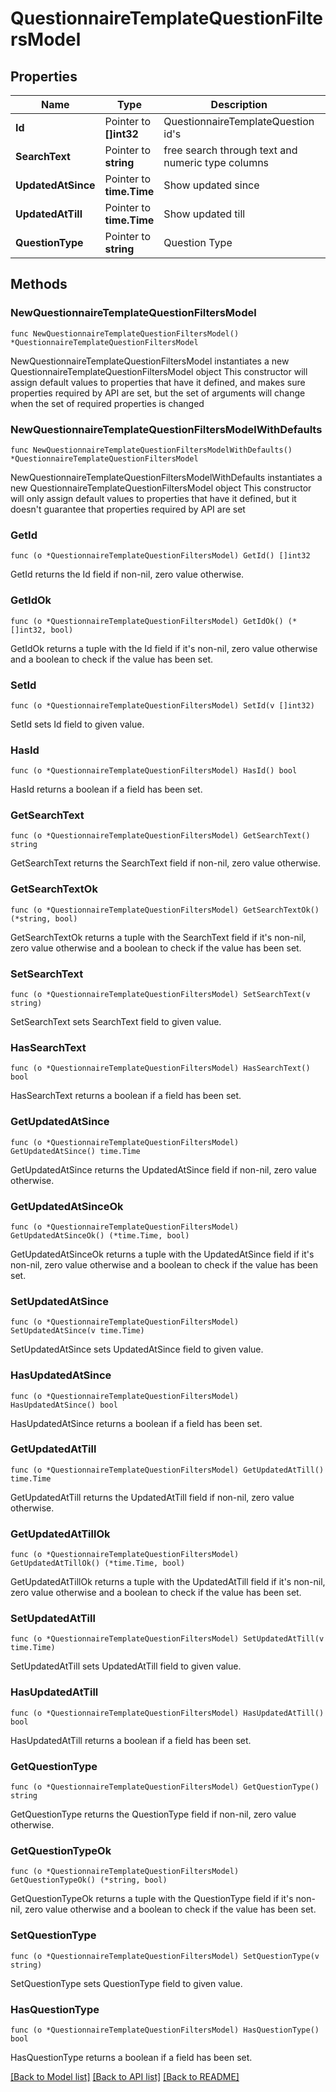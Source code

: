 # QuestionnaireTemplateQuestionFiltersModel

## Properties

Name | Type | Description | Notes
------------ | ------------- | ------------- | -------------
**Id** | Pointer to **[]int32** | QuestionnaireTemplateQuestion id&#39;s | [optional] 
**SearchText** | Pointer to **string** | free search through text and numeric type columns | [optional] 
**UpdatedAtSince** | Pointer to **time.Time** | Show updated since | [optional] 
**UpdatedAtTill** | Pointer to **time.Time** | Show updated till | [optional] 
**QuestionType** | Pointer to **string** | Question Type | [optional] 

## Methods

### NewQuestionnaireTemplateQuestionFiltersModel

`func NewQuestionnaireTemplateQuestionFiltersModel() *QuestionnaireTemplateQuestionFiltersModel`

NewQuestionnaireTemplateQuestionFiltersModel instantiates a new QuestionnaireTemplateQuestionFiltersModel object
This constructor will assign default values to properties that have it defined,
and makes sure properties required by API are set, but the set of arguments
will change when the set of required properties is changed

### NewQuestionnaireTemplateQuestionFiltersModelWithDefaults

`func NewQuestionnaireTemplateQuestionFiltersModelWithDefaults() *QuestionnaireTemplateQuestionFiltersModel`

NewQuestionnaireTemplateQuestionFiltersModelWithDefaults instantiates a new QuestionnaireTemplateQuestionFiltersModel object
This constructor will only assign default values to properties that have it defined,
but it doesn't guarantee that properties required by API are set

### GetId

`func (o *QuestionnaireTemplateQuestionFiltersModel) GetId() []int32`

GetId returns the Id field if non-nil, zero value otherwise.

### GetIdOk

`func (o *QuestionnaireTemplateQuestionFiltersModel) GetIdOk() (*[]int32, bool)`

GetIdOk returns a tuple with the Id field if it's non-nil, zero value otherwise
and a boolean to check if the value has been set.

### SetId

`func (o *QuestionnaireTemplateQuestionFiltersModel) SetId(v []int32)`

SetId sets Id field to given value.

### HasId

`func (o *QuestionnaireTemplateQuestionFiltersModel) HasId() bool`

HasId returns a boolean if a field has been set.

### GetSearchText

`func (o *QuestionnaireTemplateQuestionFiltersModel) GetSearchText() string`

GetSearchText returns the SearchText field if non-nil, zero value otherwise.

### GetSearchTextOk

`func (o *QuestionnaireTemplateQuestionFiltersModel) GetSearchTextOk() (*string, bool)`

GetSearchTextOk returns a tuple with the SearchText field if it's non-nil, zero value otherwise
and a boolean to check if the value has been set.

### SetSearchText

`func (o *QuestionnaireTemplateQuestionFiltersModel) SetSearchText(v string)`

SetSearchText sets SearchText field to given value.

### HasSearchText

`func (o *QuestionnaireTemplateQuestionFiltersModel) HasSearchText() bool`

HasSearchText returns a boolean if a field has been set.

### GetUpdatedAtSince

`func (o *QuestionnaireTemplateQuestionFiltersModel) GetUpdatedAtSince() time.Time`

GetUpdatedAtSince returns the UpdatedAtSince field if non-nil, zero value otherwise.

### GetUpdatedAtSinceOk

`func (o *QuestionnaireTemplateQuestionFiltersModel) GetUpdatedAtSinceOk() (*time.Time, bool)`

GetUpdatedAtSinceOk returns a tuple with the UpdatedAtSince field if it's non-nil, zero value otherwise
and a boolean to check if the value has been set.

### SetUpdatedAtSince

`func (o *QuestionnaireTemplateQuestionFiltersModel) SetUpdatedAtSince(v time.Time)`

SetUpdatedAtSince sets UpdatedAtSince field to given value.

### HasUpdatedAtSince

`func (o *QuestionnaireTemplateQuestionFiltersModel) HasUpdatedAtSince() bool`

HasUpdatedAtSince returns a boolean if a field has been set.

### GetUpdatedAtTill

`func (o *QuestionnaireTemplateQuestionFiltersModel) GetUpdatedAtTill() time.Time`

GetUpdatedAtTill returns the UpdatedAtTill field if non-nil, zero value otherwise.

### GetUpdatedAtTillOk

`func (o *QuestionnaireTemplateQuestionFiltersModel) GetUpdatedAtTillOk() (*time.Time, bool)`

GetUpdatedAtTillOk returns a tuple with the UpdatedAtTill field if it's non-nil, zero value otherwise
and a boolean to check if the value has been set.

### SetUpdatedAtTill

`func (o *QuestionnaireTemplateQuestionFiltersModel) SetUpdatedAtTill(v time.Time)`

SetUpdatedAtTill sets UpdatedAtTill field to given value.

### HasUpdatedAtTill

`func (o *QuestionnaireTemplateQuestionFiltersModel) HasUpdatedAtTill() bool`

HasUpdatedAtTill returns a boolean if a field has been set.

### GetQuestionType

`func (o *QuestionnaireTemplateQuestionFiltersModel) GetQuestionType() string`

GetQuestionType returns the QuestionType field if non-nil, zero value otherwise.

### GetQuestionTypeOk

`func (o *QuestionnaireTemplateQuestionFiltersModel) GetQuestionTypeOk() (*string, bool)`

GetQuestionTypeOk returns a tuple with the QuestionType field if it's non-nil, zero value otherwise
and a boolean to check if the value has been set.

### SetQuestionType

`func (o *QuestionnaireTemplateQuestionFiltersModel) SetQuestionType(v string)`

SetQuestionType sets QuestionType field to given value.

### HasQuestionType

`func (o *QuestionnaireTemplateQuestionFiltersModel) HasQuestionType() bool`

HasQuestionType returns a boolean if a field has been set.


[[Back to Model list]](../README.md#documentation-for-models) [[Back to API list]](../README.md#documentation-for-api-endpoints) [[Back to README]](../README.md)


